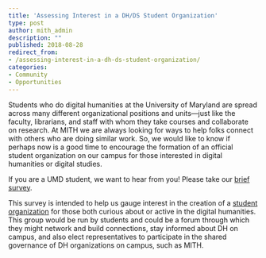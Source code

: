 ```yaml
---
title: 'Assessing Interest in a DH/DS Student Organization'
type: post
author: mith_admin
description: ""
published: 2018-08-28
redirect_from: 
- /assessing-interest-in-a-dh-ds-student-organization/
categories:
- Community
- Opportunities
---
```

Students who do digital humanities at the University of Maryland are spread across many different organizational positions and units—just like the faculty, librarians, and staff with whom they take courses and collaborate on research. At MITH we are always looking for ways to help folks connect with others who are doing similar work. So, we would like to know if perhaps now is a good time to encourage the formation of an official student organization on our campus for those interested in digital humanities or digital studies.

If you are a UMD student, we want to hear from you! Please take our [brief survey](https://umdsurvey.umd.edu/jfe/form/SV_aVLttIc1jw6WKxL).

This survey is intended to help us gauge interest in the creation of a [student organization](http://thestamp.umd.edu/student_org_resource_center_sorc/registration/registration_requirements) for those both curious about or active in the digital humanities. This group would be run by students and could be a forum through which they might network and build connections, stay informed about DH on campus, and also elect representatives to participate in the shared governance of DH organizations on campus, such as MITH.
